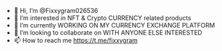 - 👋 Hi, I’m @Fixxygram026536
- 👀 I’m interested in NFT & Crypto CURRENCY related products
- 🌱 I’m currently WORKING ON MY CURRENCY EXCHANGE PLATFORM 
- 💞️ I’m looking to collaborate on WITH ANYONE ELSE INTERESTED 
- 📫 How to reach me  https://t.me/fixxygram

<!---
Fixxygram026536/Fixxygram026536 is a ✨ special ✨ repository because its `README.md` (this file) appears on your GitHub profile.
You can click the Preview link to take a look at your changes.
--->
